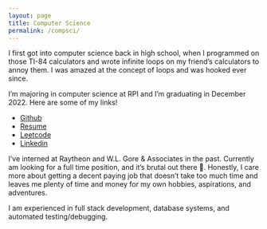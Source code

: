 ```yaml
---
layout: page
title: Computer Science
permalink: /compsci/
---
```


I first got into computer science back in high school, when I programmed on those TI-84 calculators and wrote infinite loops on my friend’s calculators to annoy them. I was amazed at the concept of loops and was hooked ever since.

I’m majoring in computer science at RPI and I’m graduating in December 2022. Here are some of my links!

- [Github](https://github.com/mackstey28)<br/>
- [Resume](https://docs.google.com/document/d/1EOiTuFYEq-yCUCwVUhlSElIIphrhWE9BH8X23rsgiyI/edit)<br/>
- [Leetcode](https://leetcode.com/mackstey28/)<br/>
- [Linkedin](https://www.linkedin.com/in/maxwell-tang/)<br/>

I’ve interned at Raytheon and W.L. Gore & Associates in the past. Currently am looking for a full time position, and it’s brutal out there 🙁. Honestly, I care more about getting a decent paying job that doesn’t take too much time and leaves me plenty of time and money for my own hobbies, aspirations, and adventures.

I am experienced in full stack development, database systems, and automated testing/debugging.
